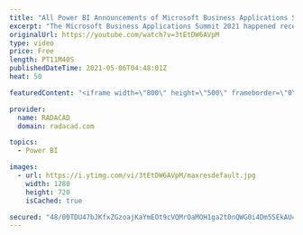 ```yaml
---
title: "All Power BI Announcements of Microsoft Business Applications Summit 2021 in One Place"
excerpt: "The Microsoft Business Applications Summit 2021 happened recently, just a couple of weeks after the Power BI Summit, and there were a bunch of exciting announcements and updates from the Power BI team. If you missed seeing them all in one place, this article and video are a nutshell of all of those in"
originalUrl: https://youtube.com/watch?v=3tEtDW6AVpM
type: video
price: Free
length: PT11M40S
publishedDateTime: 2021-05-06T04:48:01Z
heat: 50

featuredContent: "<iframe width=\"800\" height=\"500\" frameborder=\"0\" src=\"https://www.youtube.com/embed/3tEtDW6AVpM\" allow=\"accelerometer; autoplay; encrypted-media; gyroscope; picture-in-picture\" allowfullscreen></iframe>"

provider:
  name: RADACAD
  domain: radacad.com

topics:
  - Power BI

images:
  - url: https://i.ytimg.com/vi/3tEtDW6AVpM/maxresdefault.jpg
    width: 1280
    height: 720
    isCached: true

secured: "48/00TDU47bJKfxZGzoajKaYmEOt9cVQMrOaMOH1ga2t0nQWG0i4Dm5SEkAU4uqe9Mjo1fNBVJqwEQ6LZlU2XylgfQbv6ZRlg521U1I4zfnDykN0tsFPRjmTvJ8VuFVmO+q4+C9E+S3zTq4hwFOjTzcfyntn1be+Gn43DDy/3DL+VN0NC8wND2QdkmpxezYGnbweiq8IrNBnBSlnuELJXC8a81dcfX9OdCA/eaGxm0IwMgiKfMXx6J6G6n4SbvmahkSCxlZluSfHv9AdUB9ShRMcmWunjWgAmwQWpmsMOKJ3ATggWqe2j3U6xsj374WfJjqenlQbDKormasNt97aXumX1OylrMPGyI6/iI7QZaswtAvaBs4rmFopJxRZbtJOqtKJgQLQ7NiXshJs74iuAkcC3ahAj2HYMcUL88LYDeA=;f+SUW9Tx5n+/acoswvJsQw=="
---
```



